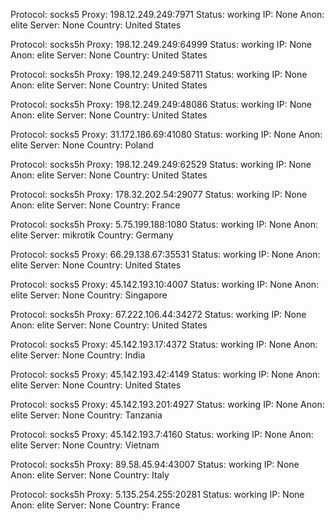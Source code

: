Protocol: socks5
Proxy: 198.12.249.249:7971
Status: working
IP: None
Anon: elite
Server: None
Country: United States

Protocol: socks5h
Proxy: 198.12.249.249:64999
Status: working
IP: None
Anon: elite
Server: None
Country: United States

Protocol: socks5h
Proxy: 198.12.249.249:58711
Status: working
IP: None
Anon: elite
Server: None
Country: United States

Protocol: socks5h
Proxy: 198.12.249.249:48086
Status: working
IP: None
Anon: elite
Server: None
Country: United States

Protocol: socks5
Proxy: 31.172.186.69:41080
Status: working
IP: None
Anon: elite
Server: None
Country: Poland

Protocol: socks5h
Proxy: 198.12.249.249:62529
Status: working
IP: None
Anon: elite
Server: None
Country: United States

Protocol: socks5h
Proxy: 178.32.202.54:29077
Status: working
IP: None
Anon: elite
Server: None
Country: France

Protocol: socks5h
Proxy: 5.75.199.188:1080
Status: working
IP: None
Anon: elite
Server: mikrotik
Country: Germany

Protocol: socks5
Proxy: 66.29.138.67:35531
Status: working
IP: None
Anon: elite
Server: None
Country: United States

Protocol: socks5
Proxy: 45.142.193.10:4007
Status: working
IP: None
Anon: elite
Server: None
Country: Singapore

Protocol: socks5h
Proxy: 67.222.106.44:34272
Status: working
IP: None
Anon: elite
Server: None
Country: United States

Protocol: socks5
Proxy: 45.142.193.17:4372
Status: working
IP: None
Anon: elite
Server: None
Country: India

Protocol: socks5
Proxy: 45.142.193.42:4149
Status: working
IP: None
Anon: elite
Server: None
Country: United States

Protocol: socks5
Proxy: 45.142.193.201:4927
Status: working
IP: None
Anon: elite
Server: None
Country: Tanzania

Protocol: socks5
Proxy: 45.142.193.7:4160
Status: working
IP: None
Anon: elite
Server: None
Country: Vietnam

Protocol: socks5h
Proxy: 89.58.45.94:43007
Status: working
IP: None
Anon: elite
Server: None
Country: Italy

Protocol: socks5h
Proxy: 5.135.254.255:20281
Status: working
IP: None
Anon: elite
Server: None
Country: France

